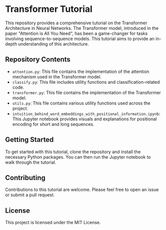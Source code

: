 # Transformer Tutorial

This repository provides a comprehensive tutorial on the Transformer Architecture in Neural Networks. The Transformer model, introduced in the paper "Attention is All You Need", has been a game-changer for tasks involving sequence-to-sequence models. This tutorial aims to provide an in-depth understanding of this architecture.

## Repository Contents

- `attention.py`: This file contains the implementation of the attention mechanism used in the Transformer model.
- `classify.py`: This file includes utility functions and classification-related code.
- `transformer.py`: This file contains the implementation of the Transformer model.
- `utils.py`: This file contains various utility functions used across the project.
- `intuition_behind_word_embeddings_with_positional_information.ipynb`: This Jupyter notebook provides visuals and explanations for positional encoding for short and long sequences.

## Getting Started

To get started with this tutorial, clone the repository and install the necessary Python packages. You can then run the Jupyter notebook to walk through the tutorial.

## Contributing

Contributions to this tutorial are welcome. Please feel free to open an issue or submit a pull request.

## License

This project is licensed under the MIT License.

